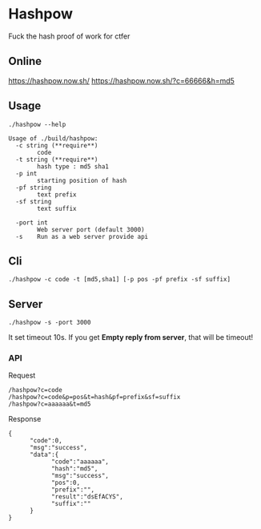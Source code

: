 # Hashpow

Fuck the hash proof of work for ctfer

## Online

https://hashpow.now.sh/
https://hashpow.now.sh/?c=66666&h=md5

## Usage

```
./hashpow --help

Usage of ./build/hashpow:
  -c string (**require**)
        code
  -t string (**require**)
        hash type : md5 sha1
  -p int
        starting position of hash
  -pf string
        text prefix
  -sf string
        text suffix

  -port int
        Web server port (default 3000)
  -s    Run as a web server provide api
```

## Cli

`./hashpow -c code -t [md5,sha1] [-p pos -pf prefix -sf suffix]`

## Server

`./hashpow -s -port 3000`

It set timeout 10s. If you get **Empty reply from server**, that will be timeout!

### API

Request

```
/hashpow?c=code
/hashpow?c=code&p=pos&t=hash&pf=prefix&sf=suffix
/hashpow?c=aaaaaa&t=md5
```

Response

```
{
      "code":0,
      "msg":"success",
      "data":{
            "code":"aaaaaa",
            "hash":"md5",
            "msg":"success",
            "pos":0,
            "prefix":"",
            "result":"dsEfACYS",
            "suffix":""
      }
}
```